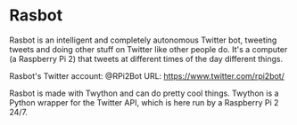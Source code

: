# Rasbot
Rasbot is an intelligent and completely autonomous Twitter bot, tweeting tweets and doing other stuff on Twitter like other people do. It's a computer (a Raspberry Pi 2) that tweets at different times of the day different things.

Rasbot's Twitter account: @RPi2Bot
URL: https://www.twitter.com/rpi2bot/


Rasbot is made with Twython and can do pretty cool things. Twython is a Python wrapper for the Twitter API, which is here run by a Raspberry Pi 2 24/7. 
